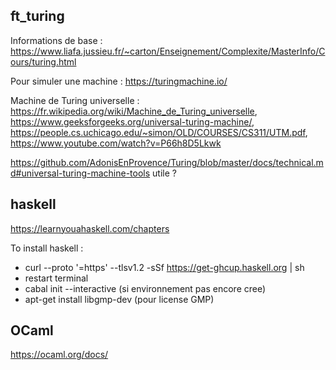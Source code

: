 ## ft_turing

Informations de base : https://www.liafa.jussieu.fr/~carton/Enseignement/Complexite/MasterInfo/Cours/turing.html

Pour simuler une machine : https://turingmachine.io/

Machine de Turing universelle : https://fr.wikipedia.org/wiki/Machine_de_Turing_universelle, https://www.geeksforgeeks.org/universal-turing-machine/, https://people.cs.uchicago.edu/~simon/OLD/COURSES/CS311/UTM.pdf, https://www.youtube.com/watch?v=P66h8D5Lkwk

https://github.com/AdonisEnProvence/Turing/blob/master/docs/technical.md#universal-turing-machine-tools utile ?

## haskell

https://learnyouahaskell.com/chapters

To install haskell :

- curl --proto '=https' --tlsv1.2 -sSf https://get-ghcup.haskell.org | sh
- restart terminal
- cabal init --interactive (si environnement pas encore cree)
- apt-get install libgmp-dev (pour license GMP)

## OCaml

https://ocaml.org/docs/
